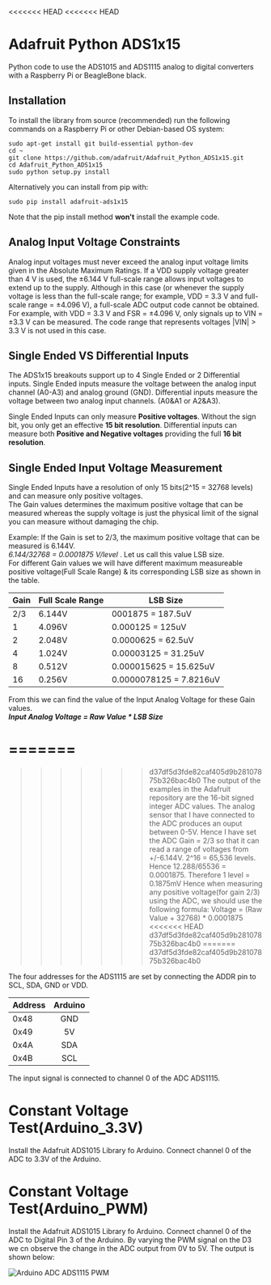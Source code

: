 <<<<<<< HEAD
<<<<<<< HEAD
# Adafruit Python ADS1x15
Python code to use the ADS1015 and ADS1115 analog to digital converters with a Raspberry Pi or BeagleBone black.

## Installation

To install the library from source (recommended) run the following commands on a Raspberry Pi or other Debian-based OS system:

    sudo apt-get install git build-essential python-dev
    cd ~
    git clone https://github.com/adafruit/Adafruit_Python_ADS1x15.git
    cd Adafruit_Python_ADS1x15
    sudo python setup.py install

Alternatively you can install from pip with:

    sudo pip install adafruit-ads1x15

Note that the pip install method **won't** install the example code.

## Analog Input Voltage Constraints
Analog input voltages must never exceed the analog input voltage limits given in the Absolute Maximum Ratings. If a VDD supply voltage greater than 4 V is used, the ±6.144 V full-scale range allows input voltages to extend up to the supply. Although in this case (or whenever the supply voltage is less than the full-scale range; for example, VDD = 3.3 V and full-scale range = ±4.096 V), a full-scale ADC output code cannot be obtained. For example, with VDD = 3.3 V and FSR = ±4.096 V, only signals up to VIN = ±3.3 V can be measured. The code range that
represents voltages |VIN| > 3.3 V is not used in this case.

## Single Ended VS Differential Inputs
The ADS1x15 breakouts support up to 4 Single Ended or 2 Differential inputs.
Single Ended inputs measure the voltage between the analog input channel (A0-A3) and analog ground (GND).
Differential inputs measure the voltage between two analog input channels.  (A0&A1 or A2&A3).

Single Ended Inputs can only measure **Positive voltages**. Without the sign bit, you only get an
effective **15 bit resolution**.
Differential inputs can measure both **Positive and Negative voltages** providing the full **16 bit
resolution**.

## Single Ended Input Voltage Measurement
Single Ended Inputs have a resolution of only 15 bits(2^15 = 32768 levels) and can measure only positive voltages.  
The Gain values determines the maximum positive voltage that can be measured whereas the supply voltage is just the physical limit of the signal you can measure without damaging the chip.

Example: If the Gain is set to 2/3, the maximum positive voltage that can be measured is 6.144V.  
*6.144/32768 = 0.0001875 V/level* . Let us call this value LSB size.  
For different Gain values we will have different maximum measureable positive voltage(Full Scale Range) & its corresponding LSB size as shown in the table.  

| Gain | Full Scale Range | LSB Size |
| --- | --- | --- |
| 2/3 | 6.144V | 0001875 = 187.5uV |
| 1 | 4.096V | 0.000125 = 125uV |
| 2 | 2.048V | 0.0000625 = 62.5uV |
| 4 | 1.024V | 0.00003125 = 31.25uV |
| 8 | 0.512V |0.000015625 = 15.625uV |
| 16 | 0.256V | 0.0000078125 = 7.8216uV |

From this we can find the value of the Input Analog Voltage for these Gain values.  
***Input Analog Voltage =  Raw Value * LSB Size***


=======
=======
>>>>>>> d37df5d3fde82caf405d9b28107875b326bac4b0
The output of the examples in the Adafruit repository are the 16-bit signed integer ADC values.
The analog sensor that I have connected to the ADC produces an ouput between 0-5V.
Hence I have set the ADC Gain = 2/3 so that it can read a range of voltages from +/-6.144V.
2^16 = 65,536 levels. Hence 12.288/65536 = 0.0001875. Therefore 1 level = 0.1875mV
Hence when measuring any positive voltage(for gain 2/3) using the ADC, we should use the following formula:
Voltage = (Raw Value + 32768) * 0.0001875
<<<<<<< HEAD
>>>>>>> d37df5d3fde82caf405d9b28107875b326bac4b0
=======
>>>>>>> d37df5d3fde82caf405d9b28107875b326bac4b0


The four addresses for the ADS1115 are set by connecting the ADDR pin to SCL, SDA, GND or VDD.

| Address | Arduino       |
| --------|:-------------:|
| 0x48    | GND           |
| 0x49    | 5V            |   
| 0x4A    | SDA           |
| 0x4B    | SCL           |  

The input signal is connected to channel 0 of the ADC ADS1115.

# Constant Voltage Test(Arduino_3.3V)
Install the Adafruit ADS1015 Library fo Arduino.
Connect channel 0 of the ADC to 3.3V of the Arduino.


# Constant Voltage Test(Arduino_PWM)
Install the Adafruit ADS1015 Library fo Arduino.
Connect channel 0 of the ADC to Digital Pin 3 of the Arduino. By varying the PWM signal on the D3 we cn observe the change in the ADC output from 0V to 5V. The output is shown below:

![Arduino ADC ADS1115 PWM](https://github.com/jonathanrjpereira/Smart-Energy-Monitor/blob/master/img/ADS1115%20Arduino%20PWM.PNG)
